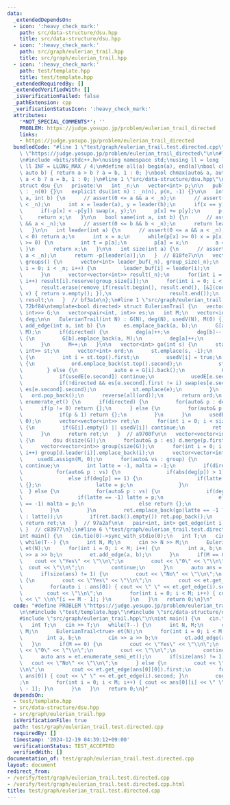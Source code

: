 ```yaml
---
data:
  _extendedDependsOn:
  - icon: ':heavy_check_mark:'
    path: src/data-structure/dsu.hpp
    title: src/data-structure/dsu.hpp
  - icon: ':heavy_check_mark:'
    path: src/graph/eulerian_trail.hpp
    title: src/graph/eulerian_trail.hpp
  - icon: ':heavy_check_mark:'
    path: test/template.hpp
    title: test/template.hpp
  _extendedRequiredBy: []
  _extendedVerifiedWith: []
  _isVerificationFailed: false
  _pathExtension: cpp
  _verificationStatusIcon: ':heavy_check_mark:'
  attributes:
    '*NOT_SPECIAL_COMMENTS*': ''
    PROBLEM: https://judge.yosupo.jp/problem/eulerian_trail_directed
    links:
    - https://judge.yosupo.jp/problem/eulerian_trail_directed
  bundledCode: "#line 1 \"test/graph/eulerian_trail.test.directed.cpp\"\n#define PROBLEM\
    \ \"https://judge.yosupo.jp/problem/eulerian_trail_directed\"\n\n#line 1 \"test/template.hpp\"\
    \n#include <bits/stdc++.h>\nusing namespace std;\nusing ll = long long;\nconst\
    \ ll INF = LLONG_MAX / 4;\n#define all(a) begin(a), end(a)\nbool chmin(auto& a,\
    \ auto b) { return a > b ? a = b, 1 : 0; }\nbool chmax(auto& a, auto b) { return\
    \ a < b ? a = b, 1 : 0; }\n#line 1 \"src/data-structure/dsu.hpp\"\n// base: d569f4\n\
    struct dsu {\n   private:\n   int _n;\n   vector<int> p;\n\n   public:\n   dsu()\
    \ : _n(0) {}\n   explicit dsu(int n) : _n(n), p(n, -1) {}\n\n   int merge(int\
    \ a, int b) {\n      // assert(0 <= a && a < _n);\n      // assert(0 <= b && b\
    \ < _n);\n      int x = leader(a), y = leader(b);\n      if(x == y) return x;\n\
    \      if(-p[x] < -p[y]) swap(x, y);\n      p[x] += p[y];\n      p[y] = x;\n \
    \     return x;\n   }\n\n   bool same(int a, int b) {\n      // assert(0 <= a\
    \ && a < _n);\n      // assert(0 <= b && b < _n);\n      return leader(a) == leader(b);\n\
    \   }\n\n   int leader(int a) {\n      // assert(0 <= a && a < _n);\n      if(p[a]\
    \ < 0) return a;\n      int x = a;\n      while(p[x] >= 0) x = p[x];\n      while(p[a]\
    \ >= 0) {\n         int t = p[a];\n         p[a] = x;\n         a = t;\n     \
    \ }\n      return x;\n   }\n\n   int size(int a) {\n      // assert(0 <= a &&\
    \ a < _n);\n      return -p[leader(a)];\n   }  // 818fe7\n\n   vector<vector<int>>\
    \ groups() {\n      vector<int> leader_buf(_n), group_size(_n);\n      for(int\
    \ i = 0; i < _n; i++) {\n         leader_buf[i] = leader(i);\n         group_size[leader_buf[i]]++;\n\
    \      }\n      vector<vector<int>> result(_n);\n      for(int i = 0; i < _n;\
    \ i++) result[i].reserve(group_size[i]);\n      for(int i = 0; i < _n; i++) result[leader_buf[i]].push_back(i);\n\
    \      result.erase(remove_if(result.begin(), result.end(), [&](const vector<int>&\
    \ v) { return v.empty(); }),\n                   result.end());\n      return\
    \ result;\n   }  // bf3a1e\n};\n#line 1 \"src/graph/eulerian_trail.hpp\"\n// base:\
    \ 72bf84\ntemplate<bool directed> struct EulerianTrail {\n   vector<vector<pair<int,\
    \ int>>> G;\n   vector<pair<int, int>> es;\n   int M;\n   vector<int> usedV, usedE,\
    \ deg;\n\n   EulerianTrail(int N) : G(N), deg(N), usedV(N), M(0) {}\n\n   void\
    \ add_edge(int a, int b) {\n      es.emplace_back(a, b);\n      G[a].emplace_back(b,\
    \ M);\n      if(directed) {\n         deg[a]++;\n         deg[b]--;\n      } else\
    \ {\n         G[b].emplace_back(a, M);\n         deg[a]++;\n         deg[b]++;\n\
    \      }\n      M++;\n   }\n\n   vector<int> go(int s) {\n      stack<pair<int,\
    \ int>> st;\n      vector<int> ord;\n      st.emplace(s, -1);\n      while(!st.empty())\
    \ {\n         int i = st.top().first;\n         usedV[i] = true;\n         if(G[i].empty())\
    \ {\n            ord.emplace_back(st.top().second);\n            st.pop();\n \
    \        } else {\n            auto e = G[i].back();\n            G[i].pop_back();\n\
    \            if(usedE[e.second]) continue;\n            usedE[e.second] = true;\n\
    \            if(!directed && es[e.second].first != i) swap(es[e.second].first,\
    \ es[e.second].second);\n            st.emplace(e);\n         }\n      }\n   \
    \   ord.pop_back();\n      reverse(all(ord));\n      return ord;\n   }\n\n   vector<vector<int>>\
    \ enumerate_et() {\n      if(directed) {\n         for(auto& p : deg)\n      \
    \      if(p != 0) return {};\n      } else {\n         for(auto& p : deg) {\n\
    \            if(p & 1) return {};\n         }\n      }\n      usedE.assign(M,\
    \ 0);\n      vector<vector<int>> ret;\n      for(int i = 0; i < size(G); i++)\
    \ {\n         if(G[i].empty() || usedV[i]) continue;\n         ret.emplace_back(go(i));\n\
    \      }\n      return ret;\n   }  // a9700f\n\n   vector<vector<int>> enumerate_semi_et()\
    \ {\n      dsu d(size(G));\n      for(auto& p : es) d.merge(p.first, p.second);\n\
    \      vector<vector<int>> group(size(G));\n      for(int i = 0; i < size(G);\
    \ i++) group[d.leader(i)].emplace_back(i);\n      vector<vector<int>> ret;\n \
    \     usedE.assign(M, 0);\n      for(auto& vs : group) {\n         if(vs.empty())\
    \ continue;\n         int latte = -1, malta = -1;\n         if(directed) {\n \
    \           for(auto& p : vs) {\n               if(abs(deg[p]) > 1) return {};\n\
    \               else if(deg[p] == 1) {\n                  if(latte >= 0) return\
    \ {};\n                  latte = p;\n               }\n            }\n       \
    \  } else {\n            for(auto& p : vs) {\n               if(deg[p] & 1) {\n\
    \                  if(latte == -1) latte = p;\n                  else if(malta\
    \ == -1) malta = p;\n                  else return {};\n               }\n   \
    \         }\n         }\n         ret.emplace_back(go(latte == -1 ? vs.front()\
    \ : latte));\n         if(ret.back().empty()) ret.pop_back();\n      }\n     \
    \ return ret;\n   }  // 97a2af\n\n   pair<int, int> get_edge(int i) { return es[i];\
    \ }  // c83977\n};\n#line 6 \"test/graph/eulerian_trail.test.directed.cpp\"\n\n\
    int main() {\n   cin.tie(0)->sync_with_stdio(0);\n   int T;\n   cin >> T;\n  \
    \ while(T--) {\n      int N, M;\n      cin >> N >> M;\n      EulerianTrail<true>\
    \ et(N);\n      for(int i = 0; i < M; i++) {\n         int a, b;\n         cin\
    \ >> a >> b;\n         et.add_edge(a, b);\n      }\n      if(M == 0) {\n     \
    \    cout << \"Yes\" << \"\\n\";\n         cout << \"0\" << \"\\n\";\n       \
    \  cout << \"\\n\";\n         continue;\n      }\n      auto ans = et.enumerate_semi_et();\n\
    \      if(size(ans) != 1) {\n         cout << \"No\" << \"\\n\";\n      } else\
    \ {\n         cout << \"Yes\" << \"\\n\";\n         cout << et.get_edge(ans[0][0]).first;\n\
    \         for(auto i : ans[0]) { cout << \" \" << et.get_edge(i).second; }\n \
    \        cout << \"\\n\";\n         for(int i = 0; i < M; i++) { cout << ans[0][i]\
    \ << \" \\n\"[i == M - 1]; }\n      }\n   }\n   return 0;\n}\n"
  code: "#define PROBLEM \"https://judge.yosupo.jp/problem/eulerian_trail_directed\"\
    \n\n#include \"test/template.hpp\"\n#include \"src/data-structure/dsu.hpp\"\n\
    #include \"src/graph/eulerian_trail.hpp\"\n\nint main() {\n   cin.tie(0)->sync_with_stdio(0);\n\
    \   int T;\n   cin >> T;\n   while(T--) {\n      int N, M;\n      cin >> N >>\
    \ M;\n      EulerianTrail<true> et(N);\n      for(int i = 0; i < M; i++) {\n \
    \        int a, b;\n         cin >> a >> b;\n         et.add_edge(a, b);\n   \
    \   }\n      if(M == 0) {\n         cout << \"Yes\" << \"\\n\";\n         cout\
    \ << \"0\" << \"\\n\";\n         cout << \"\\n\";\n         continue;\n      }\n\
    \      auto ans = et.enumerate_semi_et();\n      if(size(ans) != 1) {\n      \
    \   cout << \"No\" << \"\\n\";\n      } else {\n         cout << \"Yes\" << \"\
    \\n\";\n         cout << et.get_edge(ans[0][0]).first;\n         for(auto i :\
    \ ans[0]) { cout << \" \" << et.get_edge(i).second; }\n         cout << \"\\n\"\
    ;\n         for(int i = 0; i < M; i++) { cout << ans[0][i] << \" \\n\"[i == M\
    \ - 1]; }\n      }\n   }\n   return 0;\n}"
  dependsOn:
  - test/template.hpp
  - src/data-structure/dsu.hpp
  - src/graph/eulerian_trail.hpp
  isVerificationFile: true
  path: test/graph/eulerian_trail.test.directed.cpp
  requiredBy: []
  timestamp: '2024-12-19 04:39:12+09:00'
  verificationStatus: TEST_ACCEPTED
  verifiedWith: []
documentation_of: test/graph/eulerian_trail.test.directed.cpp
layout: document
redirect_from:
- /verify/test/graph/eulerian_trail.test.directed.cpp
- /verify/test/graph/eulerian_trail.test.directed.cpp.html
title: test/graph/eulerian_trail.test.directed.cpp
---
```

